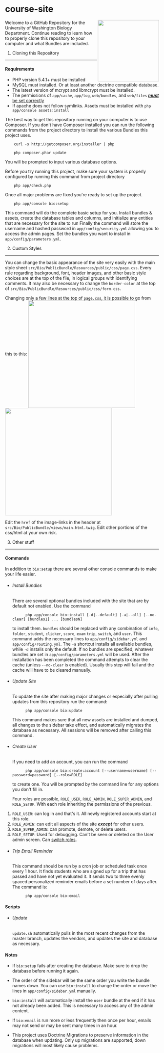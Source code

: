 course-site
===========
<img align="right" width="200px" src="https://raw.github.com/dmhurley/course-site/master/src/Bio/PublicBundle/Resources/public/images/mainpage.png">
Welcome to a GitHub Repository for the University of Washington Biology Department. Continue reading to learn how to properly clone this repository to your computer and what Bundles are included.

1) Cloning this Repository
------------------------------

#### Requirements
* PHP version 5.4.1+ must be installed
* MySQL must installed. Or at least another doctrine compatible database.
* The latest version of mcrypt and libmcrypt must be installed.
* The permissions of `app/cache`, `app/log`, `web/bundles`, and `web/files` [***must*** be set correctly](http://symfony.com/doc/current/book/installation.html#configuration-and-setup)
* If apache does not follow symlinks. Assets must be installed with `php app/console assets:install`

The best way to get this repository running on your computer is to use Composer. If you don't have Composer installed you can run the following commands from the project directory to install the various Bundles this project uses.

		curl -s http://getcomposer.org/installer | php

		php composer.phar update
		

You will be prompted to input various database options.



Before you try running this project, make sure your system is properly configured by running this command from project directory

		php app/check.php
		
Once all major problems are fixed you're ready to set up the project.

		php app/console bio:setup

This command will do the complete basic setup for you. Install bundles & assets, create the database tables and columns, and initialize any entities that are necessary for the site to run Finally the command will store the username and hashed password in `app/config/security.yml` allowing you to access the admin pages. Set the bundles you want to install in `app/config/parameters.yml`.

2) Custom Styles
------------------------

You can change the basic appearance of the site very easily with the main style sheet `src/Bio/PublicBundle/Resources/public/css/page.css`. Every rule regarding background, font, header images, and other basic style choices are at the top of the file, in logical groups with identifying comments. It may also be necessary to change the `border-color` at the top of `src/Bio/PublicBundle/Resources/public/css/form.css`.

Changing only a few lines at the top of `page.css`, it is possible to go from this to this:
<img src="http://i.imgur.com/03vb6m3.png" width=350 align="center"> <img src="http://i.imgur.com/giOhGa3.png" width=350 align="center">

Edit the `href` of the image-links in the header at `src/Bio/PublicBundle/views/main.html.twig`. Edit other portions of the css/html at your own risk.

3) Other stuff
-------------------------

#### Commands
In addition to `bio:setup` there are several other console commands to make your life easier.

* ###### Install Bundles

	There are several optional bundles included with the site that are by default not enabled. Use the command 

			php app/console bio:install [-d|--default] [-a|--all] [--no-clear] [bundles1] ... [bundlesN]
		
	to install them. `bundles` should be replaced with any combination of `info`, `folder`, `student`, `clicker`, 	`score`, `exam` `trip`, `switch`, and `user`. This command adds the necessary lines to `app/config/sidebar.yml` and 	`app/config/routing.yml`. The `-a` shortcut installs all available bundles, while `-d` installs only the default. If no bundles are specified, whatever bundles are set in `app/config/parameters.yml` will be used. After the installation has been completed the command attempts to clear the cache (unless `--no-clear` is enabled). Usually this step will fail and the cache will have to be cleared manually.

* ###### Update Site
	To update the site after making major changes or especially after pulling updates from this repository run the command:
		
			php app/console bio:update
	
	This command makes sure that all new assets are installed and dumped, all changes to the sidebar take effect, and automatically migrates the database as necessary. All sessions will be removed after calling this command.

* ###### Create User
	If you need to add an account, you can run the command
	
			php app/console bio:create:account [--username=username] [--password=password] [--role=ROLE]
			
	to create one. You will be prompted by the command line for any options you don't fill in.
	
	Four roles are possible, `ROLE_USER`, `ROLE_ADMIN`, `ROLE_SUPER_ADMIN`, and `ROLE_SETUP`. With each role inheriting the permissions of the previous.
 
 1. `ROLE_USER`: can log in and that's it. All newly registered accounts start at this role.
 2. `ROLE_ADMIN`: can edit all aspects of the site ***except*** for other users.
 3. `ROLE_SUPER_ADMIN`: can promote, demote, or delete users.
 4. `ROLE_SETUP`: Used for debugging. Can't be seen or deleted on the User admin screen. Can [switch roles](http://symfony.com/doc/current/book/security.html#impersonating-a-user).


* ###### Trip Email Reminder

	This command should be run by a cron job or scheduled task once every 1 hour. It finds students who are signed up for a trip that has passed and have not yet evaluated it. It sends two to three evenly spaced personalized reminder emails before a set number of days after. The command is:
	
			php app/console bio:email

#### Scripts

* ###### Update

	`update.sh` automatically pulls in the most recent changes from the master branch, updates the vendors, and updates the site and database as necessary.

#### Notes

* If `bio:setup` fails after creating the database. Make sure to drop the database before running it again.

* The order of the sidebar will be the same order you write the bundle names down. You can use `bio:install` to change the order or move the lines in `app/config/sidebar.yml` manually.

* `bio:install` will automatically install the `user` bundle at the end if it has not already been added. This is necessary to access any of the admin content.

* If `bio:email` is run more or less frequently then once per hour, emails may not send or may be sent many times in an hour.

* This project uses Doctrine Migrations to preserve information in the database when updating. Only up migrations are supported, down migrations will most likely cause problems.
